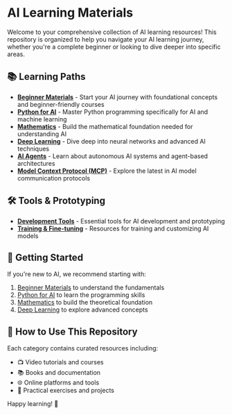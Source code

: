 # AI Learning Materials

Welcome to your comprehensive collection of AI learning resources! This repository is organized to help you navigate your AI learning journey, whether you're a complete beginner or looking to dive deeper into specific areas.

## 📚 Learning Paths

- **[Beginner Materials](./beginner/README.md)** - Start your AI journey with foundational concepts and beginner-friendly courses
- **[Python for AI](./python/README.md)** - Master Python programming specifically for AI and machine learning
- **[Mathematics](./math/README.md)** - Build the mathematical foundation needed for understanding AI
- **[Deep Learning](./deep-learning/README.md)** - Dive deep into neural networks and advanced AI techniques
- **[AI Agents](./ai-agents/README.md)** - Learn about autonomous AI systems and agent-based architectures
- **[Model Context Protocol (MCP)](./mcp/README.md)** - Explore the latest in AI model communication protocols

## 🛠️ Tools & Prototyping

- **[Development Tools](./tools/README.md)** - Essential tools for AI development and prototyping
- **[Training & Fine-tuning](./training/README.md)** - Resources for training and customizing AI models

## 🎯 Getting Started

If you're new to AI, we recommend starting with:
1. [Beginner Materials](./beginner/README.md) to understand the fundamentals
2. [Python for AI](./python/README.md) to learn the programming skills
3. [Mathematics](./math/README.md) to build the theoretical foundation
4. [Deep Learning](./deep-learning/README.md) to explore advanced concepts

## 📖 How to Use This Repository

Each category contains curated resources including:
- 📺 Video tutorials and courses
- 📚 Books and documentation
- 🌐 Online platforms and tools
- 📝 Practical exercises and projects

Happy learning! 🚀
